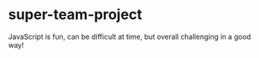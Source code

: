 # super-team-project
JavaScript is fun, can be difficult at time, but overall challenging in a good way!
